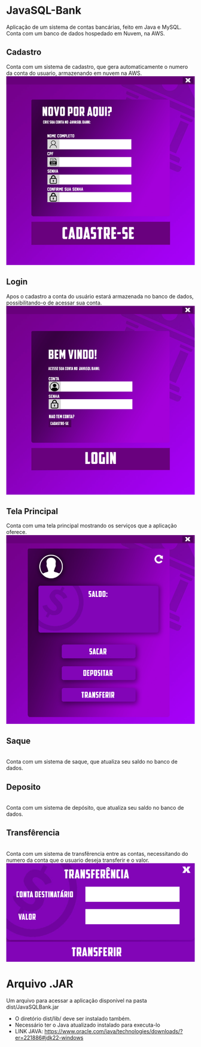 # JavaSQL-Bank
Aplicação de um sistema de contas bancárias, feito em Java e MySQL.
Conta com um banco de dados hospedado em Nuvem, na AWS.

## Cadastro
Conta com um sistema de cadastro, que gera automaticamente o numero da conta do usuario, armazenando em nuvem na AWS.<br>
<img src="src/javasqlbank/Resources/cadastro720.jpg"><br>
## Login
Apos o cadastro a conta do usuário estará armazenada no banco de dados, possibilitando-o de acessar sua conta.<br>
<img src="src/javasqlbank/Resources/main720.jpg"><br>
## Tela Principal
Conta com uma tela principal mostrando os serviços que a aplicação oferece.<br>
<img src="src/javasqlbank/Resources/menu720.jpg">
## Saque
<br>Conta com um sistema de saque, que atualiza seu saldo no banco de dados.
## Deposito
<br>Conta com um sistema de depósito, que atualiza seu saldo no banco de dados.
## Transfêrencia
<br>Conta com um sistema de transfêrencia entre as contas, necessitando do numero da conta que o usuario deseja transferir e o valor.<br>
<img src="src/javasqlbank/Resources/TRANSFERENCIA.jpg"><br>

# Arquivo .JAR
Um arquivo para acessar a aplicação disponivel na pasta dist/JavaSQLBank.jar
 - O diretório dist/lib/ deve ser instalado também.
 - Necessário ter o Java atualizado instalado para executa-lo
 - LINK JAVA: https://www.oracle.com/java/technologies/downloads/?er=221886#jdk22-windows

